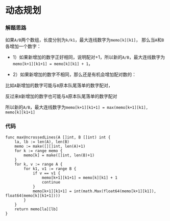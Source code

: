 # 动态规划
### 解题思路
如果``A/B``两个数组，长度分别为``k/k1``，最大连线数字为``memo[k][k1]``，
那么当``A``和``B``各增加一个数字：

* 1）如果新增加的数字正好相同，说明配对+1，所以新的``A/B``，最大连线数字为``memo[k+1][k1+1] = memo[k][k1] + 1``，

* 2）如果新增加的数字不相同，那么还是有机会增加配对数的：

比如``A``新增加的数字可能与``B``原本队尾落单的数字配对，

反过来``B``新增加的数字也可能与``A``原本队尾落单的数字配对

所以新的``A/B``，最大连线数字为``memo[k+1][k1+1] = max(memo[k+1][k1], memo[k][k1+1]``

### 代码

```golang
func maxUncrossedLines(A []int, B []int) int {
	la, lb := len(A), len(B)
	memo := make([][]int, len(A)+1)
	for k := range memo {
		memo[k] = make([]int, len(B)+1)
	}
	for k, v := range A {
		for k1, v1 := range B {
			if v == v1 {
				memo[k+1][k1+1] = memo[k][k1] + 1
				continue
			}
			memo[k+1][k1+1] = int(math.Max(float64(memo[k+1][k1]), float64(memo[k][k1+1])))
		}
	}
	return memo[la][lb]
}
```